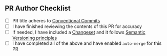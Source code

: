 ## PR Author Checklist

- [ ] PR title adheres to [Conventional Commits](https://www.conventionalcommits.org/en/v1.0.0/#specification)
- [ ] I have finished reviewing the contents of this PR for accuracy
- [ ] If needed, I have included a [Changeset](https://github.com/changesets/changesets) and it follows [Semantic Versioning principles](https://semver.org/)
- [ ] I have completed all of the above and have enabled `auto-merge` for this PR
